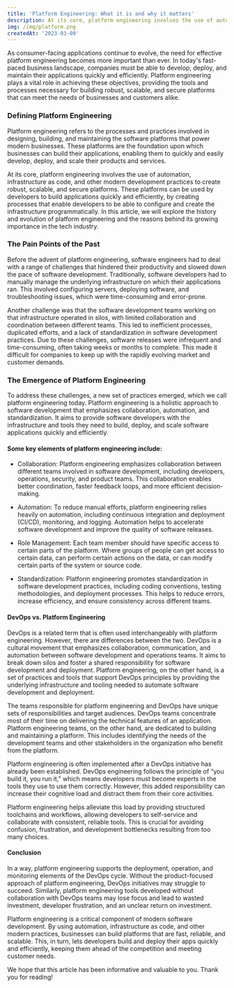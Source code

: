 ```yaml
---
title: 'Platform Engineering: What it is and why it matters'
description: At its core, platform engineering involves the use of automation, infrastructure as code, and other modern development practices to create robust, scalable, and secure platforms.
img: /img/platform.png
createdAt: '2023-03-09'
---
```

As consumer-facing applications continue to evolve, the need for effective platform engineering becomes more important than ever. In today's fast-paced business landscape, companies must be able to develop, deploy, and maintain their applications quickly and efficiently. Platform engineering plays a vital role in achieving these objectives, providing the tools and processes necessary for building robust, scalable, and secure platforms that can meet the needs of businesses and customers alike.

### Defining Platform Engineering
Platform engineering refers to the processes and practices involved in designing, building, and maintaining the software platforms that power modern businesses. These platforms are the foundation upon which businesses can build their applications, enabling them to quickly and easily develop, deploy, and scale their products and services.

At its core, platform engineering involves the use of automation, infrastructure as code, and other modern development practices to create robust, scalable, and secure platforms. These platforms can be used by developers to build applications quickly and efficiently, by creating processes that enable developers to be able to configure and create the infrastructure programmatically. In this article, we will explore the history and evolution of platform engineering and the reasons behind its growing importance in the tech industry.

### The Pain Points of the Past
Before the advent of platform engineering, software engineers had to deal with a range of challenges that hindered their productivity and slowed down the pace of software development. Traditionally, software developers had to manually manage the underlying infrastructure on which their applications ran. This involved configuring servers, deploying software, and troubleshooting issues, which were time-consuming and error-prone. 

Another challenge was that the software development teams working on that infrastructure operated in silos, with limited collaboration and coordination between different teams. This led to inefficient processes, duplicated efforts, and a lack of standardization in software development practices. Due to these challenges, software releases were infrequent and time-consuming, often taking weeks or months to complete. This made it difficult for companies to keep up with the rapidly evolving market and customer demands.

### The Emergence of Platform Engineering
To address these challenges, a new set of practices emerged, which we call platform engineering today. Platform engineering is a holistic approach to software development that emphasizes collaboration, automation, and standardization. It aims to provide software developers with the infrastructure and tools they need to build, deploy, and scale software applications quickly and efficiently.

#### Some key elements of platform engineering include:
* Collaboration: Platform engineering emphasizes collaboration between different teams involved in software development, including developers, operations, security, and product teams. This collaboration enables better coordination, faster feedback loops, and more efficient decision-making.

* Automation: To reduce manual efforts, platform engineering relies heavily on automation, including continuous integration and deployment (CI/CD), monitoring, and logging. Automation helps to accelerate software development and improve the quality of software releases.

* Role Management: Each team member should have specific access to certain parts of the platform. Where groups of people can get access to certain data, can perform certain actions on the data, or can modify certain parts of the system or source code. 

* Standardization: Platform engineering promotes standardization in software development practices, including coding conventions, testing methodologies, and deployment processes. This helps to reduce errors, increase efficiency, and ensure consistency across different teams.

#### DevOps vs. Platform Engineering
DevOps is a related term that is often used interchangeably with platform engineering. However, there are differences between the two. DevOps is a cultural movement that emphasizes collaboration, communication, and automation between software development and operations teams. It aims to break down silos and foster a shared responsibility for software development and deployment. Platform engineering, on the other hand, is a set of practices and tools that support DevOps principles by providing the underlying infrastructure and tooling needed to automate software development and deployment.

The teams responsible for platform engineering and DevOps have unique sets of responsibilities and target audiences. DevOps teams concentrate most of their time on delivering the technical features of an application. Platform engineering teams, on the other hand, are dedicated to building and maintaining a platform. This includes identifying the needs of the development teams and other stakeholders in the organization who benefit from the platform.

Platform engineering is often implemented after a DevOps initiative has already been established. DevOps engineering follows the principle of “you build it, you run it," which means developers must become experts in the tools they use to use them correctly. However, this added responsibility can increase their cognitive load and distract them from their core activities.

Platform engineering helps alleviate this load by providing structured toolchains and workflows, allowing developers to self-service and collaborate with consistent, reliable tools. This is crucial for avoiding confusion, frustration, and development bottlenecks resulting from too many choices.

#### Conclusion
In a way, platform engineering supports the deployment, operation, and monitoring elements of the DevOps cycle. Without the product-focused approach of platform engineering, DevOps initiatives may struggle to succeed. Similarly, platform engineering tools developed without collaboration with DevOps teams may lose focus and lead to wasted investment, developer frustration, and an unclear return on investment.

Platform engineering is a critical component of modern software development. By using automation, infrastructure as code, and other modern practices, businesses can build platforms that are fast, reliable, and scalable. This, in turn, lets developers build and deploy their apps quickly and efficiently, keeping them ahead of the competition and meeting customer needs.

We hope that this article has been informative and valuable to you. Thank you for reading!
